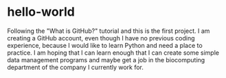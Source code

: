 # hello-world
Following the "What is GitHub?" tutorial and this is the first project.
I am creating a GitHub account, even though I have no previous coding experience, because I would like to learn Python and need a place to practice.  I am hoping that I can learn enough that I can create some simple data management programs and maybe get a job in the biocomputing department of the company I currently work for.
